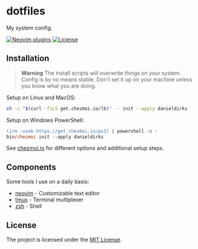 # dotfiles

My system config.

[![Neovim plugins](https://dotfyle.com/danieldirks/dotfiles-home-privatedotconfig-nvim/badges/plugins?style=flat)](https://dotfyle.com/danieldirks/dotfiles-home-privatedotconfig-nvim)
[![License](https://img.shields.io/github/license/danieldirks/dotfiles)](./LICENSE)

## Installation

> **Warning**
> The install scripts will overwrite things on your system.
> Config is by no means stable.
> Don't set it up on your machine unless you know what you are doing.

Setup on Linux and MacOS:

```bash
sh -c "$(curl -fsLS get.chezmoi.io/lb)" -- init --apply danieldirks
```

Setup on Windows PowerShell:

```ps
(irm -useb https://get.chezmoi.io/ps1) | powershell -c -
bin/chezmoi init --apply danieldirks
```

See [chezmoi.io](https://www.chezmoi.io/) for different options and additional setup steps.

## Components

Some tools I use on a daily basis:

* [neovim](./home/private_dot_config/nvim/) - Customizable text editor
* [tmux](./home/dot_tmux.conf) - Terminal multiplexer
* [zsh](./home/dot_zshrc) - Shell

## License

The project is licensed under the [MIT License](./LICENSE).

